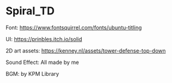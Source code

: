 # Spiral_TD
Font: 
https://www.fontsquirrel.com/fonts/ubuntu-titling

UI:
https://prinbles.itch.io/solid

2D art assets:
https://kenney.nl/assets/tower-defense-top-down

Sound Effect:
All made by me

BGM:
by KPM Library